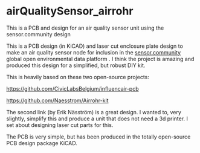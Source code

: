 # airQualitySensor_airrohr
This is a PCB and design for an air quality sensor unit using the sensor.community design

This is a PCB design (in KiCAD) and laser cut enclosure plate design to make an air quality sensor node for inclusion in the [sensor.community](https://maps.sensor.community/en/) global open environmental data platform .
I think the project is amazing and produced this design for a simplified, but robust DIY kit.

This is heavily based on these two open-source projects:

https://github.com/CivicLabsBelgium/influencair-pcb

https://github.com/Naesstrom/Airrohr-kit

The second link (by Erik Näsström) is a great design. I wanted to, very slightly, simplify this and produce a unit that does not need a 3d printer. I set about designing laser cut parts for this.

The PCB is very simple, but has been produced in the totally open-source PCB design package KiCAD.

